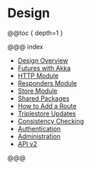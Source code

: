 <!---
Copyright © 2015-2018 the contributors (see Contributors.md).

This file is part of Knora.

Knora is free software: you can redistribute it and/or modify
it under the terms of the GNU Affero General Public License as published
by the Free Software Foundation, either version 3 of the License, or
(at your option) any later version.

Knora is distributed in the hope that it will be useful,
but WITHOUT ANY WARRANTY; without even the implied warranty of
MERCHANTABILITY or FITNESS FOR A PARTICULAR PURPOSE.  See the
GNU Affero General Public License for more details.

You should have received a copy of the GNU Affero General Public
License along with Knora.  If not, see <http://www.gnu.org/licenses/>.
-->

# Design

@@toc { depth=1 }

@@@ index

- [Design Overview](design-overview.md)
- [Futures with Akka](futures-with-akka.md)
- [HTTP Module](http-module.md)
- [Responders Module](responders-module.md)
- [Store Module](store-module.md)
- [Shared Packages](shared-packages.md)
- [How to Add a Route](how-to-add-a-route.md)
- [Triplestore Updates](triplestore-updates.md)
- [Consistency Checking](consistency-checking.md)
- [Authentication](authentication.md)
- [Administration](administration.md)
- [API v2](api-v2.md)

@@@
